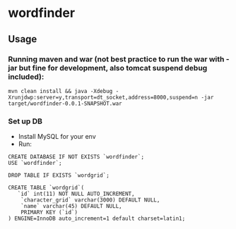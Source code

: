 # wordfinder

## Usage

### Running maven and war (not best practice to run the war with -jar but fine for development, also tomcat suspend debug included):

```
mvn clean install && java -Xdebug -Xrunjdwp:server=y,transport=dt_socket,address=8000,suspend=n -jar target/wordfinder-0.0.1-SNAPSHOT.war
```

### Set up DB

 - Install MySQL for your env
 - Run:
 ```
 CREATE DATABASE IF NOT EXISTS `wordfinder`;
 USE `wordfinder`;

 DROP TABLE IF EXISTS `wordgrid`;

 CREATE TABLE `wordgrid`(
 	`id` int(11) NOT NULL AUTO_INCREMENT,
     `character_grid` varchar(3000) DEFAULT NULL,
     `name` varchar(45) DEFAULT NULL,
     PRIMARY KEY (`id`)
 ) ENGINE=InnoDB auto_increment=1 default charset=latin1;
 ```